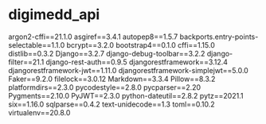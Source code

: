 # digimedd_api  



argon2-cffi==21.1.0
asgiref==3.4.1
autopep8==1.5.7
backports.entry-points-selectable==1.1.0
bcrypt==3.2.0
bootstrap4==0.1.0
cffi==1.15.0
distlib==0.3.2
Django==3.2.7
django-debug-toolbar==3.2.2
django-filter==21.1
django-rest-auth==0.9.5
djangorestframework==3.12.4
djangorestframework-jwt==1.11.0
djangorestframework-simplejwt==5.0.0
Faker==9.2.0
filelock==3.0.12
Markdown==3.3.4
Pillow==8.3.2
platformdirs==2.3.0
pycodestyle==2.8.0
pycparser==2.20
Pygments==2.10.0
PyJWT==2.3.0
python-dateutil==2.8.2
pytz==2021.1
six==1.16.0
sqlparse==0.4.2
text-unidecode==1.3
toml==0.10.2
virtualenv==20.8.0
